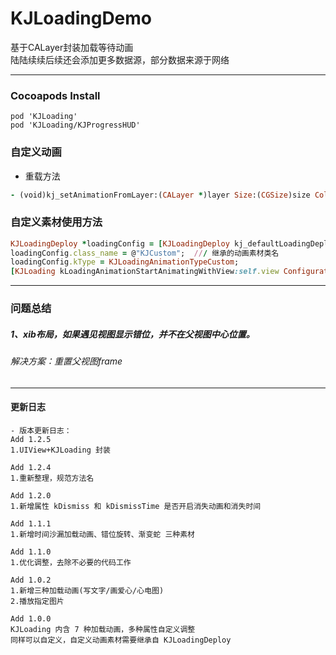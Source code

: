 # KJLoadingDemo

基于CALayer封装加载等待动画  
陆陆续续后续还会添加更多数据源，部分数据来源于网络    

----------------------------------------

### Cocoapods Install
```
pod 'KJLoading'
pod 'KJLoading/KJProgressHUD'
```

### 自定义动画
- 重载方法
```ruby
- (void)kj_setAnimationFromLayer:(CALayer *)layer Size:(CGSize)size Color:(UIColor *)tintColor
```

### 自定义素材使用方法
```ruby
KJLoadingDeploy *loadingConfig = [KJLoadingDeploy kj_defaultLoadingDeploy];
loadingConfig.class_name = @"KJCustom";  /// 继承的动画素材类名
loadingConfig.kType = KJLoadingAnimationTypeCustom;
[KJLoading kLoadingAnimationStartAnimatingWithView:self.view Configuration:loadingConfig];
```
---
### 问题总结
##### 1、xib布局，如果遇见视图显示错位，并不在父视图中心位置。
###### 解决方案：重置父视图frame

---

#### <a id="更新日志"></a>更新日志
```
- 版本更新日志：
Add 1.2.5
1.UIView+KJLoading 封装

Add 1.2.4
1.重新整理，规范方法名

Add 1.2.0
1.新增属性 kDismiss 和 kDismissTime 是否开启消失动画和消失时间

Add 1.1.1
1.新增时间沙漏加载动画、错位旋转、渐变蛇 三种素材

Add 1.1.0
1.优化调整，去除不必要的代码工作

Add 1.0.2
1.新增三种加载动画(写文字/画爱心/心电图)    
2.播放指定图片    

Add 1.0.0
KJLoading 内含 7 种加载动画，多种属性自定义调整    
同样可以自定义，自定义动画素材需要继承自 KJLoadingDeploy   
```
